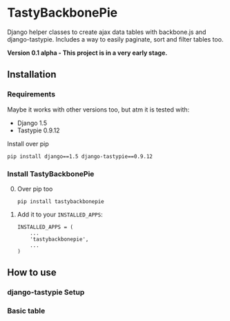 # TastyBackbonePie

Django helper classes to create ajax data tables with backbone.js and django-tastypie. Includes a way to easily paginate, sort and filter tables too.

__Version 0.1 alpha - This project is in a very early stage.__

## Installation

### Requirements

Maybe it works with other versions too, but atm it is tested with:

- Django 1.5
- Tastypie 0.9.12

Install over pip

```
pip install django==1.5 django-tastypie==0.9.12
```

### Install TastyBackbonePie

0. Over pip too
	
	```
	pip install tastybackbonepie
	```

0. Add it to your `INSTALLED_APPS`:

	```
	INSTALLED_APPS = (
		...
		'tastybackbonepie',
		...
	)
	```


## How to use

### django-tastypie Setup

### Basic table